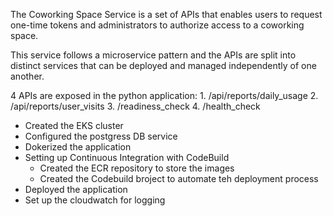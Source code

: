 The Coworking Space Service is a set of APIs that enables users to request one-time tokens and administrators to authorize access to a coworking space.

This service follows a microservice pattern and the APIs are split into distinct services that can be deployed and managed independently of one another.

4 APIs are exposed in the python application:
    1. /api/reports/daily_usage
    2. /api/reports/user_visits
    3. /readiness_check
    4. /health_check

- Created the EKS cluster
- Configured the postgress DB service
- Dokerized the application
- Setting up Continuous Integration with CodeBuild
  - Created the ECR repository to store the images
  - Created the Codebuild broject to automate teh deployment process
- Deployed the application
- Set up the cloudwatch for logging
